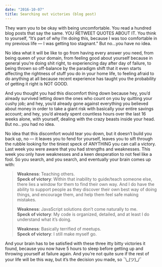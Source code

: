 ```yaml
---
date: "2016-10-07"
title: Searching out victories (blog post)
---
```


They warn you to be okay with being uncomfortable. You read a hundred blog posts that say the same. YOU RETWEET QUOTES ABOUT IT. You think to yourself, “It’s part of why I’m doing this, because I was too comfortable in my previous life — I was getting too stagnant.” But no…you have no idea.

No idea what it will be like to go from having every answer you need, from being queen of your domain, from feeling good about yourself because in general you’re doing shit right, to experiencing day after day of failure, to being thrown so off-balance by the paradigm shift that it even starts affecting the rightness of stuff you do in your home life, to feeling afraid to do anything at all because recent experience has taught you the probability of getting it right is NOT GOOD.

And you thought you had this discomfort thing down because hey, you’d already survived letting down the ones who count on you by quitting your cushy job; and hey, you’d already gone against everything you believed about money in order to take a giant risk with basically your entire savings account; and hey, you’d already spent countless hours over the last 16 weeks alone, with yourself, dealing with the crazy beasts inside your head. But no…you had no idea.

No idea that this discomfort would tear you down, but it doesn’t build you back up, no — it leaves you to fend for yourself, leaves you to sift through the rubble looking for the tiniest speck of ANYTHING you can call a victory. Last week you were aware that you had strengths and weaknesses. This week you only have weaknesses and a keen desperation to not feel like a fool. So you search, and you search, and eventually your brain comes up with:

> **Weakness**: Teaching others.  
> **Speck of victory**: Within that inability to guide/teach someone else, there lies a window for them to find their own way. And I do have the ability to support people as they discover their own best way of doing things, and encourage them, and help them feel safe making mistakes.
>
> **Weakness**: JavaScript solutions don’t come naturally to me.  
> **Speck of victory**: My code is organized, detailed, and at least I do understand what it’s doing.
>
> **Weakness**: Basically terrified of meetups.  
> **Speck of victory**: I still make myself go.

And your brain has to be satisfied with these three itty bitty victories it found, because you now have 5 hours to sleep before getting up and throwing yourself at failure again. And you’re not quite sure if the rest of your life will be this way, but it’s the decision you made, so ¯\\\_(ツ)\_/¯
